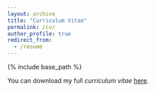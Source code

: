 ```yaml
---
layout: archive
title: "Curriculum Vitae"
permalink: /cv/
author_profile: true
redirect_from:
  - /resume
---
```


{% include base_path %}

You can download my full _curriculum vitae_ [here](https://github.com/AyushPandhi/ayushpandhi.github.io/files/11415587/pandhi_cv.pdf).
